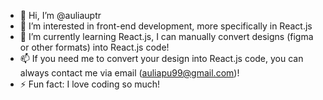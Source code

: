 - 👋 Hi, I’m @auliauptr
- 👀 I’m interested in front-end development, more specifically in React.js
- 🌱 I’m currently learning React.js, I can manually convert designs (figma or other formats) into React.js code! 
- 📫 If you need me to convert your design into React.js code, you can always contact me via email (auliapu99@gmail.com)!
- ⚡ Fun fact: I love coding so much!

<!---
auliauptr/auliauptr is a ✨ special ✨ repository because its `README.md` (this file) appears on your GitHub profile.
You can click the Preview link to take a look at your changes.
--->

